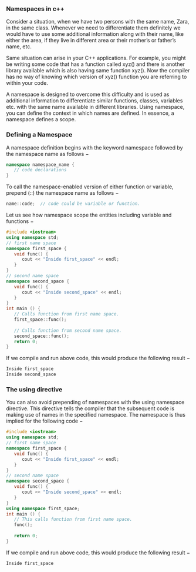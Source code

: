 ### Namespaces in c++

Consider a situation, when we have two persons with the same name, Zara, in the same class. Whenever we need to differentiate them definitely we would have to use some additional information along with their name, like either the area, if they live in different area or their mother’s or father’s name, etc.

Same situation can arise in your C++ applications. For example, you might be writing some code that has a function called xyz() and there is another library available which is also having same function xyz(). Now the compiler has no way of knowing which version of xyz() function you are referring to within your code.

A namespace is designed to overcome this difficulty and is used as additional information to differentiate similar functions, classes, variables etc. with the same name available in different libraries. Using namespace, you can define the context in which names are defined. In essence, a namespace defines a scope.

### Defining a Namespace
A namespace definition begins with the keyword namespace followed by the namespace name as follows −

```CPP
namespace namespace_name {
   // code declarations
}
```

To call the namespace-enabled version of either function or variable, prepend (::) the namespace name as follows −

```cpp
name::code;  // code could be variable or function.
```

Let us see how namespace scope the entities including variable and functions −
```cpp
#include <iostream>
using namespace std;
// first name space
namespace first_space {
   void func() {
      cout << "Inside first_space" << endl;
   }
}
// second name space
namespace second_space {
   void func() {
      cout << "Inside second_space" << endl;
   }
}
int main () {
   // Calls function from first name space.
   first_space::func();
   
   // Calls function from second name space.
   second_space::func(); 
   return 0;
}
```
If we compile and run above code, this would produce the following result −
```cpp
Inside first_space
Inside second_space
```

### The using directive
You can also avoid prepending of namespaces with the using namespace directive. This directive tells the compiler that the subsequent code is making use of names in the specified namespace. The namespace is thus implied for the following code −

```cpp
#include <iostream>
using namespace std;
// first name space
namespace first_space {
   void func() {
      cout << "Inside first_space" << endl;
   }
}
// second name space
namespace second_space {
   void func() {
      cout << "Inside second_space" << endl;
   }
}
using namespace first_space;
int main () {
   // This calls function from first name space.
   func();
   
   return 0;
}
```
If we compile and run above code, this would produce the following result −
```
Inside first_space
```
